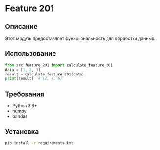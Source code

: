 # Feature 201
## Описание
Этот модуль предоставляет функциональность для обработки данных.
## Использование
```python
from src.feature_201 import calculate_feature_201
data = [1, 2, 3]
result = calculate_feature_201(data)
print(result)  # [2, 4, 6]
```
## Требования
- Python 3.6+
- numpy
- pandas
## Установка
```bash
pip install -r requirements.txt
```